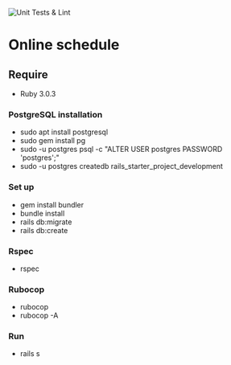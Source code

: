 ![Unit Tests & Lint](https://github.com/ChtobiUchitsyaNadoBitProfi/online_shedule/workflows/Unit%20Tests%20&%20Lint/badge.svg)
# Online schedule

## Require
* Ruby 3.0.3
### PostgreSQL installation
 * sudo apt install postgresql
 * sudo gem install pg
 * sudo -u postgres psql -c "ALTER USER postgres PASSWORD 'postgres';"
 * sudo -u postgres createdb rails_starter_project_development
### Set up
 * gem install bundler
 * bundle install
 * rails db:migrate
 * rails db:create
### Rspec
 * rspec
### Rubocop
 * rubocop
 * rubocop -A 
### Run
 * rails s

